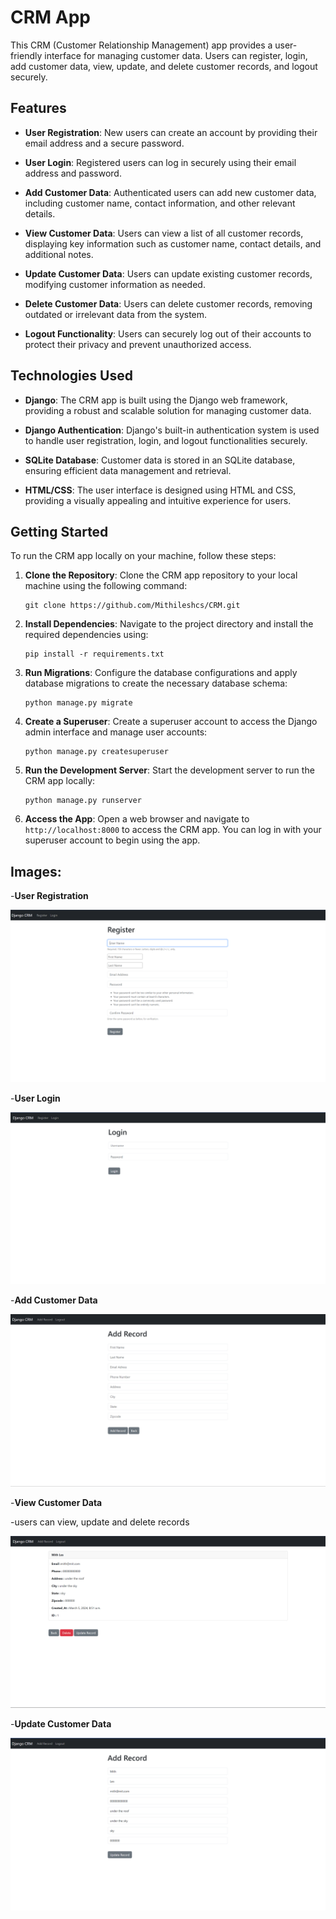 # CRM App

This CRM (Customer Relationship Management) app provides a user-friendly interface for managing customer data. Users can register, login, add customer data, view, update, and delete customer records, and logout securely.

## Features

- **User Registration**: New users can create an account by providing their email address and a secure password.

- **User Login**: Registered users can log in securely using their email address and password.

- **Add Customer Data**: Authenticated users can add new customer data, including customer name, contact information, and other relevant details.

- **View Customer Data**: Users can view a list of all customer records, displaying key information such as customer name, contact details, and additional notes.

- **Update Customer Data**: Users can update existing customer records, modifying customer information as needed.

- **Delete Customer Data**: Users can delete customer records, removing outdated or irrelevant data from the system.

- **Logout Functionality**: Users can securely log out of their accounts to protect their privacy and prevent unauthorized access.

## Technologies Used

- **Django**: The CRM app is built using the Django web framework, providing a robust and scalable solution for managing customer data.

- **Django Authentication**: Django's built-in authentication system is used to handle user registration, login, and logout functionalities securely.

- **SQLite Database**: Customer data is stored in an SQLite database, ensuring efficient data management and retrieval.

- **HTML/CSS**: The user interface is designed using HTML and CSS, providing a visually appealing and intuitive experience for users.

## Getting Started

To run the CRM app locally on your machine, follow these steps:

1. **Clone the Repository**: Clone the CRM app repository to your local machine using the following command:
   ```
   git clone https://github.com/Mithileshcs/CRM.git
   ```

2. **Install Dependencies**: Navigate to the project directory and install the required dependencies using:
   ```
   pip install -r requirements.txt
   ```

3. **Run Migrations**: Configure the database configurations and apply database migrations to create the necessary database schema:
   ```
   python manage.py migrate
   ```

4. **Create a Superuser**: Create a superuser account to access the Django admin interface and manage user accounts:
   ```
   python manage.py createsuperuser
   ```

5. **Run the Development Server**: Start the development server to run the CRM app locally:
   ```
   python manage.py runserver
   ```

6. **Access the App**: Open a web browser and navigate to `http://localhost:8000` to access the CRM app. You can log in with your superuser account to begin using the app.


## Images:

-**User Registration**

![Register user Page](crm_reg.png)


-**User Login**

![Login Page](crm_login.png)


-**Add Customer Data**

![Add records Page](crm_addrec.png)


-**View Customer Data**

-users can view, update and delete records

![view Records Page](crm_viewrec.png)


-**Update Customer Data**

![Update Records Page](crm_updaterec.png)



